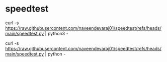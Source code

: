 # speedtest
curl -s https://raw.githubusercontent.com/naveendevaraj01/speedtest/refs/heads/main/speedtest.py | python3 -

curl -s https://raw.githubusercontent.com/naveendevaraj01/speedtest/refs/heads/main/speedtest.py | python -
